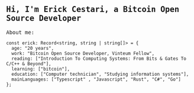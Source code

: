 <samp>


## Hi, I'm Erick Cestari, a Bitcoin Open Source Developer


About me:
```TS
const erick: Record<string, string | string[]> = {
  age: "20 years",
  work: "Bitcoin Open Source Developer, Vinteum Fellow",
  reading: ["Introduction To Computing Systems: From Bits & Gates To C/C++ & Beyond"],
  learning: ["bitcoin"],
  education: ["Computer technician", "Studying information systems"],
  mainLanguages: ["Typescript" , "Javascript", "Rust", "C#", "Go"]
};
```
<br>

<samp>
